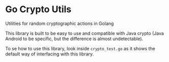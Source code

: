 # Go Crypto Utils
Utilities for random cryptographic actions in Golang

This library is built to be easy to use and compatible with Java crypto (Java Android to be specific, but the difference is almost undetectable).

To se how to use this library, look inside ``crypto_test.go`` as it shows the default way of interfacing with this library.
